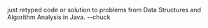 just retyped code or solution to problems from Data Structures and Algorithm Analysis in Java.
                                                                            --chuck
